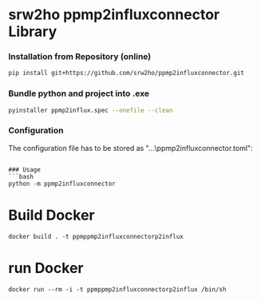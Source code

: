 # srw2ho ppmp2influxconnector Library

### Installation from Repository (online)
```bash
pip install git+https://github.com/srw2ho/ppmp2influxconnector.git
```

### Bundle python and project into .exe
```bash
pyinstaller ppmp2influx.spec --onefile --clean
```

### Configuration
The configuration file has to be stored as "...\ppmp2influxconnector.toml":

```

### Usage
```bash
python -m ppmp2influxconnector
```

# Build Docker
    docker build . -t ppmppmp2influxconnectorp2influx

# run Docker
    docker run --rm -i -t ppmppmp2influxconnectorp2influx /bin/sh